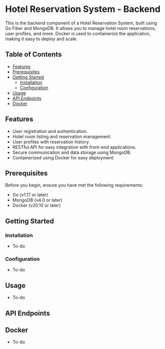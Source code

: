 
# Hotel Reservation System - Backend


This is the backend component of a Hotel Reservation System, built using Go Fiber and MongoDB. It allows you to manage hotel room reservations, user profiles, and more. Docker is used to containerize the application, making it easy to deploy and scale.

## Table of Contents

- [Features](#features)
- [Prerequisites](#prerequisites)
- [Getting Started](#getting-started)
  - [Installation](#installation)
  - [Configuration](#configuration)
- [Usage](#usage)
- [API Endpoints](#api-endpoints)
- [Docker](#docker)

## Features

- User registration and authentication.
- Hotel room listing and reservation management.
- User profiles with reservation history.
- RESTful API for easy integration with front-end applications.
- Secure communication and data storage using MongoDB.
- Containerized using Docker for easy deployment.

## Prerequisites

Before you begin, ensure you have met the following requirements:

- Go (v1.17 or later)
- MongoDB (v4.0 or later)
- Docker (v20.10 or later)

## Getting Started

### Installation


 - To-do 

### Configuration
 - To-do


## Usage
 - To-do


## API Endpoints

## Docker
 - To-do

